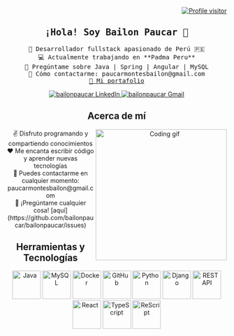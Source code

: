 <!-- Profile Visitors Badge -->
<p align="right">
  <a href="https://komarev.com/ghpvc/?username=bailonpaucar">
    <img src="https://komarev.com/ghpvc/?username=bailonpaucar&label=Visitors&color=0e75b6&style=flat" alt="Profile visitor" />
  </a>
</p>

<!-- Intro -->
<h2 align="center">
  <samp>¡Hola! Soy <b>Bailon Paucar</b> 👋</samp>
</h2>

<p align="center"> 
  <samp>
    🚀 Desarrollador fullstack apasionado de Perú 🇵🇪 <br/>
    💻 Actualmente trabajando en **Padma Peru** <br/>
    💬 Pregúntame sobre Java | Spring | Angular | MySQL <br/>
    📧 Cómo contactarme: paucarmontesbailon@gmail.com <br/>
    <a href="https://www.linkedin.com/in/bailonpaucar/">🔗 Mi portafolio</a>
  </samp>
</p>

<!-- Social Media Links -->
<p align="center">
  <a href="https://www.linkedin.com/in/bailonpaucar/" target="_blank">
    <img src="https://img.shields.io/badge/LinkedIn-0077B5?style=for-the-badge&logo=linkedin&logoColor=white" alt="bailonpaucar LinkedIn"/>
  </a>
  <a href="mailto:paucarmontesbailon@gmail.com" target="_blank">
    <img src="https://img.shields.io/badge/Contact%20Me-red?style=for-the-badge&logo=Gmail&logoColor=white" alt="bailonpaucar Gmail"/>
  </a>
</p>

<!-- About Section -->
<h2 align="center">Acerca de mí</h2>

<p align="center">
  <img align="right" width="300" src="https://your-image-url.com/programmer.gif" alt="Coding gif" />
  ✌️ Disfruto programando y compartiendo conocimientos <br/>
  ❤️ Me encanta escribir código y aprender nuevas tecnologías<br/>
  📧 Puedes contactarme en cualquier momento: paucarmontesbailon@gmail.com<br/>
  💬 ¡Pregúntame cualquier cosa! [aquí](https://github.com/bailonpaucar/bailonpaucar/issues)
</p>

<!-- Languages and Tools Section -->
<h2 align="center">Herramientas y Tecnologías</h2>

<p align="center">
  <img src="https://techstack-generator.vercel.app/java-icon.svg" alt="Java" width="65" height="65" />
  <img src="https://techstack-generator.vercel.app/mysql-icon.svg" alt="MySQL" width="65" height="65" />
  <img src="https://techstack-generator.vercel.app/docker-icon.svg" alt="Docker" width="65" height="65" />
  <img src="https://techstack-generator.vercel.app/github-icon.svg" alt="GitHub" width="65" height="65" />
  <img src="https://techstack-generator.vercel.app/python-icon.svg" alt="Python" width="65" height="65" />
  <img src="https://techstack-generator.vercel.app/django-icon.svg" alt="Django" width="65" height="65" />
  <img src="https://techstack-generator.vercel.app/restapi-icon.svg" alt="REST API" width="65" height="65" />
  <img src="https://techstack-generator.vercel.app/react-icon.svg" alt="React" width="65" height="65" />
  <img src="https://techstack-generator.vercel.app/ts-icon.svg" alt="TypeScript" width="65" height="65" />
  <img src="https://techstack-generator.vercel.app/rescript-icon.svg" alt="ReScript" width="65" height="65" />
</p>
